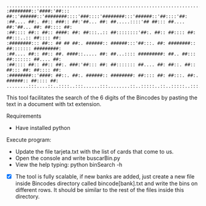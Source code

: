     ..........................................................................................
    :########::'####:'##::: ##::'######::'########::::'###::::'########:::'######::'##::::'##:
    :##.... ##:. ##:: ###:: ##:'##... ##: ##.....::::'## ##::: ##.... ##:'##... ##: ##:::: ##:
    :##:::: ##:: ##:: ####: ##: ##:::..:: ##::::::::'##:. ##:: ##:::: ##: ##:::..:: ##:::: ##:
    :########::: ##:: ## ## ##:. ######:: ######:::'##:::. ##: ########:: ##::::::: #########:
    :##.... ##:: ##:: ##. ####::..... ##: ##...:::: #########: ##.. ##::: ##::::::: ##.... ##:
    :##:::: ##:: ##:: ##:. ###:'##::: ##: ##::::::: ##.... ##: ##::. ##:: ##::: ##: ##:::: ##:
    :########::'####: ##::. ##:. ######:: ########: ##:::: ##: ##:::. ##:. ######:: ##:::: ##:
    ........:::....::..::::..:::......:::........::..:::::..::..:::::..:::......:::..:::::..:: 
This tool facilitates the search of the 6 digits of the Bincodes by pasting the text in a document with txt extension.

Requirements

 - Have installed python

Execute program:
 - Update the file tarjeta.txt with the list of cards that come to us. 
 - Open the console and write buscarBin.py
 - View the help typing: python binSearch -h

 - [x] The tool is fully scalable, if new banks are added, just create a new file inside Bincodes directory called bincode[bank].txt and write the bins on different rows. It should be similar to the rest of the files inside this directory.
